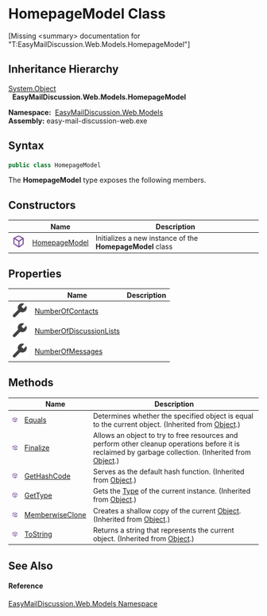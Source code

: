 HomepageModel Class
===================

[Missing &lt;summary> documentation for "T:EasyMailDiscussion.Web.Models.HomepageModel"]



Inheritance Hierarchy
---------------------
[System.Object][1]  
  **EasyMailDiscussion.Web.Models.HomepageModel**  

  **Namespace:**  [EasyMailDiscussion.Web.Models][2]  
  **Assembly:** easy-mail-discussion-web.exe

Syntax
------

```csharp
public class HomepageModel
```

The **HomepageModel** type exposes the following members.


Constructors
------------

|                  | Name               | Description                                               |
| ---------------- | ------------------ | --------------------------------------------------------- |
| ![Public method] | [HomepageModel][3] | Initializes a new instance of the **HomepageModel** class |


Properties
----------

|                    | Name                         | Description |
| ------------------ | ---------------------------- | ----------- |
| ![Public property] | [NumberOfContacts][4]        |             |
| ![Public property] | [NumberOfDiscussionLists][5] |             |
| ![Public property] | [NumberOfMessages][6]        |             |


Methods
-------

|                     | Name                  | Description                                                                                                                                                |
| ------------------- | --------------------- | ---------------------------------------------------------------------------------------------------------------------------------------------------------- |
| ![Public method]    | [Equals][7]           | Determines whether the specified object is equal to the current object. (Inherited from [Object][1].)                                                      |
| ![Protected method] | [Finalize][8]         | Allows an object to try to free resources and perform other cleanup operations before it is reclaimed by garbage collection. (Inherited from [Object][1].) |
| ![Public method]    | [GetHashCode][9]      | Serves as the default hash function. (Inherited from [Object][1].)                                                                                         |
| ![Public method]    | [GetType][10]         | Gets the [Type][11] of the current instance. (Inherited from [Object][1].)                                                                                 |
| ![Protected method] | [MemberwiseClone][12] | Creates a shallow copy of the current [Object][1]. (Inherited from [Object][1].)                                                                           |
| ![Public method]    | [ToString][13]        | Returns a string that represents the current object. (Inherited from [Object][1].)                                                                         |


See Also
--------

#### Reference
[EasyMailDiscussion.Web.Models Namespace][2]  

[1]: https://docs.microsoft.com/dotnet/api/system.object
[2]: ../README.md
[3]: _ctor.md
[4]: NumberOfContacts.md
[5]: NumberOfDiscussionLists.md
[6]: NumberOfMessages.md
[7]: https://docs.microsoft.com/dotnet/api/system.object.equals#system-object-equals(system-object)
[8]: https://docs.microsoft.com/dotnet/api/system.object.finalize#system-object-finalize
[9]: https://docs.microsoft.com/dotnet/api/system.object.gethashcode#system-object-gethashcode
[10]: https://docs.microsoft.com/dotnet/api/system.object.gettype#system-object-gettype
[11]: https://docs.microsoft.com/dotnet/api/system.type
[12]: https://docs.microsoft.com/dotnet/api/system.object.memberwiseclone#system-object-memberwiseclone
[13]: https://docs.microsoft.com/dotnet/api/system.object.tostring#System_Object_ToString
[Public method]: ../../icons/pubmethod.svg "Public method"
[Public property]: ../../icons/pubproperty.svg "Public property"
[Protected method]: ../../icons/protmethod.svg "Protected method"